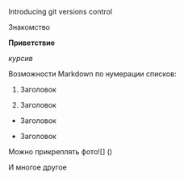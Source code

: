 
Introducing git versions control

Знакомство

**Приветствие**

*курсив*

 Возможности Markdown по нумерации списков:
 
1. Заголовок

2. Заголовок

* Заголовок

* Заголовок

Можно прикреплять фото![] ()

И многое другое
